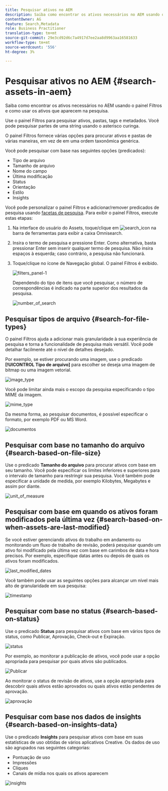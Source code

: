 ```yaml
---
title: Pesquisar ativos no AEM
description: Saiba como encontrar os ativos necessários no AEM usando o painel Filtros e como usar os ativos que aparecem na pesquisa.
contentOwner: AG
feature: Search,Metadata
role: Business Practitioner
translation-type: tm+mt
source-git-commit: 29e3cd92d6c7a4917d7ee2aa8d9963aa16581633
workflow-type: tm+mt
source-wordcount: '556'
ht-degree: 3%

---
```



# Pesquisar ativos no AEM {#search-assets-in-aem}

Saiba como encontrar os ativos necessários no AEM usando o painel Filtros e como usar os ativos que aparecem na pesquisa.

Use o painel Filtros para pesquisar ativos, pastas, tags e metadados. Você pode pesquisar partes de uma string usando o asterisco curinga.

O painel Filtros fornece várias opções para procurar ativos e pastas de várias maneiras, em vez de em uma ordem taxonômica genérica.

Você pode pesquisar com base nas seguintes opções (predicados):

* Tipo de arquivo
* Tamanho de arquivo
* Nome do campo
* Última modificação
* Status
* Orientação
* Estilo
* Insights

<!-- TBD keystroke 65 article and port applicable changes here. This content goes. -->

Você pode personalizar o painel Filtros e adicionar/remover predicados de pesquisa usando [facetas de pesquisa](search-facets.md). Para exibir o painel Filtros, execute estas etapas:

1. Na interface do usuário do Assets, toque/clique em ![search_icon](assets/search_icon.png) na barra de ferramentas para exibir a caixa Omnisearch.
1. Insira o termo de pesquisa e pressione Enter. Como alternativa, basta pressionar Enter sem inserir qualquer termo de pesquisa. Não insira espaços à esquerda; caso contrário, a pesquisa não funcionará.

1. Toque/clique no ícone de Navegação global. O painel Filtros é exibido.

   ![filters_panel-1](assets/filters_panel-1.png)

   Dependendo do tipo de itens que você pesquisar, o número de correspondências é indicado na parte superior dos resultados da pesquisa.

   ![number_of_search](assets/number_of_searches.png)

## Pesquisar tipos de arquivo {#search-for-file-types}

O painel Filtros ajuda a adicionar mais granularidade à sua experiência de pesquisa e torna a funcionalidade de pesquisa mais versátil. Você pode detalhar facilmente até o nível de detalhes desejado.

Por exemplo, se estiver procurando uma imagem, use o predicado **[!UICONTROL Tipo de arquivo]** para escolher se deseja uma imagem de bitmap ou uma imagem vetorial.

![image_type](assets/image_type.png)

Você pode limitar ainda mais o escopo da pesquisa especificando o tipo MIME da imagem.

![mime_type](assets/mime_type.png)

Da mesma forma, ao pesquisar documentos, é possível especificar o formato, por exemplo PDF ou MS Word.

![documentos](assets/documents.png)

## Pesquisar com base no tamanho do arquivo {#search-based-on-file-size}

Use o predicado **Tamanho do arquivo** para procurar ativos com base em seu tamanho. Você pode especificar os limites inferiores e superiores para o intervalo de tamanho para restringir sua pesquisa. Você também pode especificar a unidade de medida, por exemplo Kilobytes, Megabytes e assim por diante.

![unit_of_measure](assets/unit_of_measure.png)

## Pesquisar com base em quando os ativos foram modificados pela última vez {#search-based-on-when-assets-are-last-modified}

Se você estiver gerenciando ativos do trabalho em andamento ou monitorando um fluxo de trabalho de revisão, poderá pesquisar quando um ativo foi modificado pela última vez com base em carimbos de data e hora precisos. Por exemplo, especifique datas antes ou depois de quais os ativos foram modificados.

![last_modified_dates](assets/last_modified_dates.png)

Você também pode usar as seguintes opções para alcançar um nível mais alto de granularidade em sua pesquisa:

![timestamp](assets/timestamp.png)

## Pesquisar com base no status {#search-based-on-status}

Use o predicado **Status** para pesquisar ativos com base em vários tipos de status, como Publicar, Aprovação, Check-out e Expiração.

![status](assets/status.png)

Por exemplo, ao monitorar a publicação de ativos, você pode usar a opção apropriada para pesquisar por quais ativos são publicados.

![Publicar](assets/publish.png)

Ao monitorar o status de revisão de ativos, use a opção apropriada para descobrir quais ativos estão aprovados ou quais ativos estão pendentes de aprovação.

![aprovação](assets/approval.png)

## Pesquisar com base nos dados de insights {#search-based-on-insights-data}

Use o predicado **Insights** para pesquisar ativos com base em suas estatísticas de uso obtidas de vários aplicativos Creative. Os dados de uso são agrupados nas seguintes categorias:

* Pontuação de uso
* Impressões
* Cliques
* Canais de mídia nos quais os ativos aparecem

![insights](assets/insights.png)
